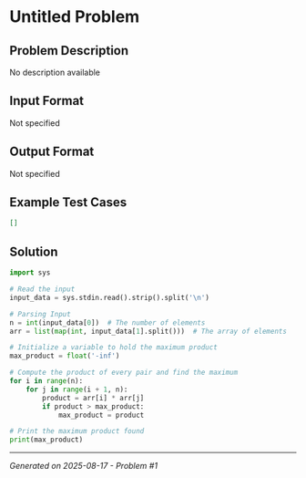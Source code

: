 # Untitled Problem

## Problem Description
No description available

## Input Format
Not specified

## Output Format
Not specified

## Example Test Cases
```json
[]
```

## Solution
```python
import sys

# Read the input
input_data = sys.stdin.read().strip().split('\n')

# Parsing Input
n = int(input_data[0])  # The number of elements
arr = list(map(int, input_data[1].split()))  # The array of elements

# Initialize a variable to hold the maximum product
max_product = float('-inf')

# Compute the product of every pair and find the maximum
for i in range(n):
    for j in range(i + 1, n):
        product = arr[i] * arr[j]
        if product > max_product:
            max_product = product

# Print the maximum product found
print(max_product)
```

---
*Generated on 2025-08-17 - Problem #1*